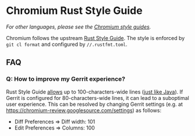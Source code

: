 # Chromium Rust Style Guide

_For other languages, please see the [Chromium style
guides](https://chromium.googlesource.com/chromium/src/+/main/styleguide/styleguide.md)._

Chromium follows the upstream
[Rust Style Guide](https://doc.rust-lang.org/style-guide/).
The style is enforced by `git cl format` and configured by `//.rustfmt.toml`.

## FAQ

### Q: How to improve my Gerrit experience?

Rust Style Guide
[allows](https://doc.rust-lang.org/style-guide/index.html?highlight=100%20characters#indentation-and-line-width)
up to 100-characters-wide lines
([just like Java](https://source.android.com/docs/setup/contribute/code-style#limit-line-length)).
If Gerrit is configured for 80-characters-wide lines, it can lead to a
suboptimal user experience.  This can be resolved by changing Gerrit settings
(e.g. at https://chromium-review.googlesource.com/settings) as follows:

* Diff Preferences => Diff width: 101
* Edit Preferences => Columns: 100
